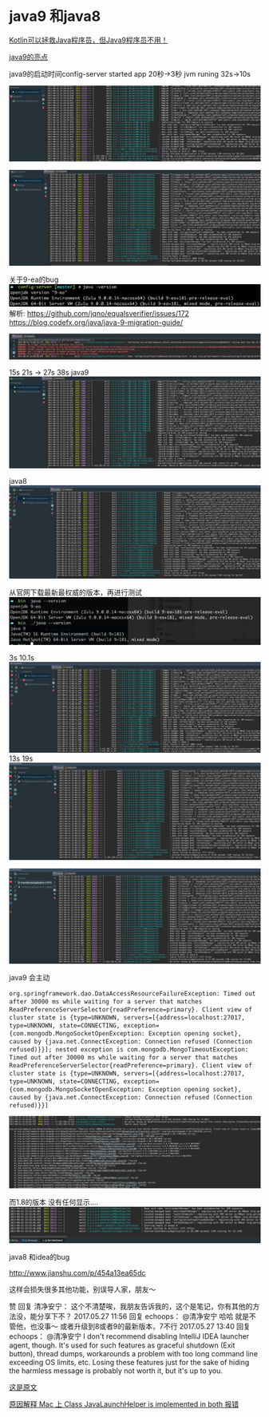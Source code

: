 # java9 和java8
[Kotlin可以拯救Java程序员，但Java9程序员不用！](http://posts.careerengine.us/author/57cd07148dbb450d4a4638a8/posts)

[java9的亮点](https://www.sohu.com/a/194022860_115128)


java9的启动时间config-server started app 20秒->3秒 jvm runing 32s->10s 

![](media/15062643437837.jpg)

![](media/15062644182420.jpg)


关于9-ea的bug ![](media/15062646446543.jpg)
解析: 
https://github.com/jqno/equalsverifier/issues/172
https://blog.codefx.org/java/java-9-migration-guide/

![](media/15062682530592.jpg)



15s 21s  -> 27s 38s
java9
![](media/15062647267088.jpg)

java8
![](media/15062648066602.jpg)

从官网下载最新最权威的版本，再进行测试
![](media/15062652923099.jpg)

3s 10.1s
![](media/15062656158712.jpg)
13s 19s
![](media/15062657805134.jpg)

![](media/15062659233145.jpg)

java9 会主动

```
org.springframework.dao.DataAccessResourceFailureException: Timed out after 30000 ms while waiting for a server that matches ReadPreferenceServerSelector{readPreference=primary}. Client view of cluster state is {type=UNKNOWN, servers=[{address=localhost:27017, type=UNKNOWN, state=CONNECTING, exception={com.mongodb.MongoSocketOpenException: Exception opening socket}, caused by {java.net.ConnectException: Connection refused (Connection refused)}}]; nested exception is com.mongodb.MongoTimeoutException: Timed out after 30000 ms while waiting for a server that matches ReadPreferenceServerSelector{readPreference=primary}. Client view of cluster state is {type=UNKNOWN, servers=[{address=localhost:27017, type=UNKNOWN, state=CONNECTING, exception={com.mongodb.MongoSocketOpenException: Exception opening socket}, caused by {java.net.ConnectException: Connection refused (Connection refused)}}]
```
![](media/15062662978574.jpg)


而1.8的版本 没有任何显示....
![](media/15062664148744.jpg)


java8 和idea的bug

http://www.jianshu.com/p/454a13ea65dc

这样会损失很多其他功能，别误导人家，朋友～

 赞  回复
清净安宁： 这个不清楚唉，我朋友告诉我的，这个是笔记，你有其他的方法没，能分享下不？
2017.05.27 11:56  回复
echoops： @清净安宁 哈哈 就是不管他，也没事～ 或者升级到8或者9的最新版本，7不行
2017.05.27 13:40  回复
echoops： @清净安宁 I don't recommend disabling IntelliJ IDEA launcher agent, though. It's used for such features as graceful shutdown (Exit button), thread dumps, workarounds a problem with too long command line exceeding OS limits, etc. Losing these features just for the sake of hiding the harmless message is probably not worth it, but it's up to you.

[这是原文](https://stackoverflow.com/questions/43003012/objc3648-class-javalaunchhelper-is-implemented-in-both) 

[原因解释  Mac 上 Class JavaLaunchHelper is implemented in both 报错](http://blog.csdn.net/lizhaowei213/article/details/68951671)


